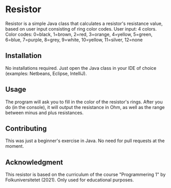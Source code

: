 # Resistor

Resistor is a simple Java class that calculates a resistor's resistance value, based on user input consisting of ring color codes. 
User input: 4 colors. 
Color codes: 0=black, 1=brown, 2=red, 3=orange, 4=yellow, 5=green, 6=blue, 7=purple, 8=grey, 9=white, 10=yellow, 11=silver, 12=none

## Installation

No installations required. Just open the Java class in your IDE of choice (examples: Netbeans, Eclipse, IntelliJ).

## Usage

The program will ask you to fill in the color of the resistor's rings. After you do (in the console), it will output the resistance in Ohm, as well as the range between minus and plus resistances. 

## Contributing

This was just a beginner's exercise in Java. No need for pull requests at the moment. 

## Acknowledgment

This resistor is based on the curriculum of the course "Programmering 1" by Folkuniversitetet (2021). Only used for educational purposes. 